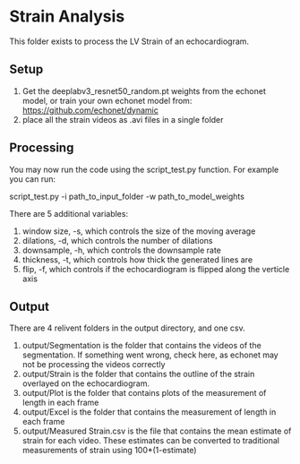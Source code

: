 # Strain Analysis

This folder exists to process the LV Strain of an echocardiogram.

## Setup
1. Get the deeplabv3_resnet50_random.pt weights from the echonet model, or train your own echonet model from: https://github.com/echonet/dynamic
2. place all the strain videos as .avi files in a single folder

## Processing

You may now run the code using the script_test.py function. For example you can run:

script_test.py -i path_to_input_folder -w path_to_model_weights

There are 5 additional variables:
1. window size, -s, which controls the size of the moving average
2. dilations, -d, which controls the number of dilations
3. downsample, -h, which controls the downsample rate
4. thickness, -t, which controls how thick the generated lines are
5. flip, -f, which controls if the echocardiogram is flipped along the verticle axis

## Output
There are 4 relivent folders in the output directory, and one csv.
1. output/Segmentation is the folder that contains the videos of the segmentation. If something went wrong, check here, as echonet may not be processing the videos correctly
2. output/Strain is the folder that contains the outline of the strain overlayed on the echocardiogram.
3. output/Plot is the folder that contains plots of the measurement of length in each frame
4. output/Excel is the folder that contains the measurement of length in each frame
5. output/Measured Strain.csv is the file that contains the mean estimate of strain for each video. These estimates can be converted to traditional measurements of strain using 100*(1-estimate)